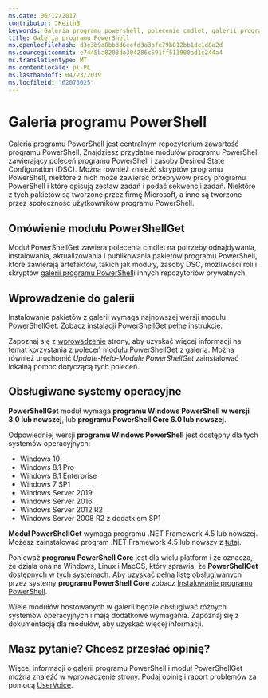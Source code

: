 ```yaml
---
ms.date: 06/12/2017
contributor: JKeithB
keywords: Galeria programu powershell, polecenie cmdlet, galerii programu PowerShell, psget
title: Galeria programu PowerShell
ms.openlocfilehash: d3e3b9d8bb3d6cefd3a3bfe79b012bb1dc1d8a2d
ms.sourcegitcommit: e7445ba8203da304286c591ff513900ad1c244a4
ms.translationtype: MT
ms.contentlocale: pl-PL
ms.lasthandoff: 04/23/2019
ms.locfileid: "62076025"
---
```

# <a name="the-powershell-gallery"></a>Galeria programu PowerShell

Galeria programu PowerShell jest centralnym repozytorium zawartość programu PowerShell. Znajdziesz przydatne modułów programu PowerShell zawierający poleceń programu PowerShell i zasoby Desired State Configuration (DSC).
Można również znaleźć skryptów programu PowerShell, niektóre z nich może zawierać przepływów pracy programu PowerShell i które opisują zestaw zadań i podać sekwencji zadań. Niektóre z tych pakietów są tworzone przez firmę Microsoft, a inne są tworzone przez społeczność użytkowników programu PowerShell.

## <a name="powershellget-overview"></a>Omówienie modułu PowerShellGet

Moduł PowerShellGet zawiera polecenia cmdlet na potrzeby odnajdywania, instalowania, aktualizowania i publikowania pakietów programu PowerShell, które zawierają artefaktów, takich jak moduły, zasoby DSC, możliwości roli i skryptów [galerii programu PowerShell](https://www.PowerShellGallery.com)i innych repozytoriów prywatnych.

## <a name="getting-started-with-the-gallery"></a>Wprowadzenie do galerii

Instalowanie pakietów z galerii wymaga najnowszej wersji modułu PowerShellGet.
Zobacz [instalacji PowerShellGet](installing-psget.md) pełne instrukcje.

Zapoznaj się z [wprowadzenie](getting-started.md) strony, aby uzyskać więcej informacji na temat korzystania z poleceń modułu PowerShellGet z galerią. Można również uruchomić *Update-Help-Module PowerShellGet* zainstalować lokalną pomoc dotyczącą tych poleceń.

## <a name="supported-operating-systems"></a>Obsługiwane systemy operacyjne

**PowerShellGet** moduł wymaga **programu Windows PowerShell w wersji 3.0 lub nowszej**, lub **programu PowerShell Core 6.0 lub nowszej**.

Odpowiedniej wersji **programu Windows PowerShell** jest dostępny dla tych systemów operacyjnych:

- Windows 10
- Windows 8.1 Pro
- Windows 8.1 Enterprise
- Windows 7 SP1
- Windows Server 2019
- Windows Server 2016
- Windows Server 2012 R2
- Windows Server 2008 R2 z dodatkiem SP1

**Moduł PowerShellGet** wymaga programu .NET Framework 4.5 lub nowszej. Możesz zainstalować program .NET Framework 4.5 lub nowszy z [tutaj](https://msdn.microsoft.com/library/5a4x27ek.aspx).

Ponieważ **programu PowerShell Core** jest dla wielu platform i że oznacza, że działa ona na Windows, Linux i MacOS, który sprawia, że **PowerShellGet** dostępnych w tych systemach. Aby uzyskać pełną listę obsługiwanych przez systemy **programu PowerShell Core** zobacz [Instalowanie programu PowerShell](/powershell/scripting/setup/installing-powershell).

Wiele modułów hostowanych w galerii będzie obsługiwać różnych systemów operacyjnych i mają dodatkowe wymagania. Zapoznaj się z dokumentacją dla modułów, aby uzyskać więcej informacji.

## <a name="got-a-question-have-feedback"></a>Masz pytanie? Chcesz przesłać opinię?

Więcej informacji o galerii programu PowerShell i moduł PowerShellGet można znaleźć w [wprowadzenie](getting-started.md) strony. Podaj opinię i raport problemów za pomocą [UserVoice](http://windowsserver.uservoice.com/forums/301869-powershell).
